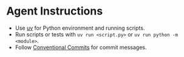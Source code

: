 # Agent Instructions

- Use [uv](https://docs.uv.dev/) for Python environment and running scripts.
- Run scripts or tests with `uv run <script.py>` or `uv run python -m <module>`.
- Follow [Conventional Commits](https://www.conventionalcommits.org/) for commit messages.

